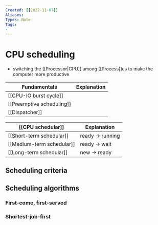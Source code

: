 ```yaml
---
Created: [[2022-11-07]]
Aliases: 
Types: Note
Tags: 
- 
---
```

# CPU scheduling
- switching the [[Processor|CPU]] among [[Process]]es to make the computer more productive

| Fundamentals              | Explanation |
| ------------------------- | ----------- |
| [[CPU-IO burst cycle]]    |             |
| [[Preemptive scheduling]] |             |
| [[Dispatcher]]            |             |

| [[CPU schedular]]         | Explanation     |
| ------------------------- | --------------- |
| [[Short-term schedular]]  | ready → running |
| [[Medium-term schedular]] | ready → wait    |
| [[Long-term schedular]]   | new → ready     |

## Scheduling criteria
## Scheduling algorithms
### First-come, first-served
### Shortest-job-first
